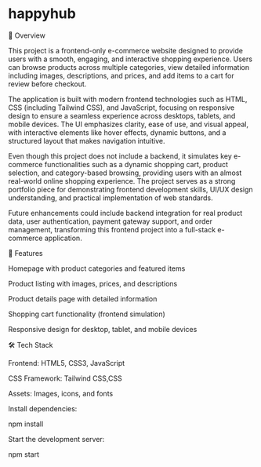 # happyhub
📌 Overview

This project is a frontend-only e-commerce website designed to provide users with a smooth, engaging, and interactive shopping experience. Users can browse products across multiple categories, view detailed information including images, descriptions, and prices, and add items to a cart for review before checkout.

The application is built with modern frontend technologies such as HTML, CSS (including Tailwind CSS), and JavaScript, focusing on responsive design to ensure a seamless experience across desktops, tablets, and mobile devices. The UI emphasizes clarity, ease of use, and visual appeal, with interactive elements like hover effects, dynamic buttons, and a structured layout that makes navigation intuitive.

Even though this project does not include a backend, it simulates key e-commerce functionalities such as a dynamic shopping cart, product selection, and category-based browsing, providing users with an almost real-world online shopping experience. The project serves as a strong portfolio piece for demonstrating frontend development skills, UI/UX design understanding, and practical implementation of web standards.

Future enhancements could include backend integration for real product data, user authentication, payment gateway support, and order management, transforming this frontend project into a full-stack e-commerce application.

🚀 Features

Homepage with product categories and featured items

Product listing with images, prices, and descriptions

Product details page with detailed information

Shopping cart functionality (frontend simulation)

Responsive design for desktop, tablet, and mobile devices

🛠️ Tech Stack

Frontend: HTML5, CSS3, JavaScript

CSS Framework: Tailwind CSS,CSS

Assets: Images, icons, and fonts


Install dependencies:

npm install

Start the development server:

npm start
